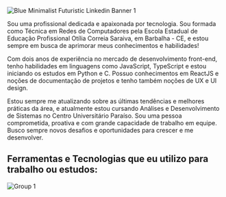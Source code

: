 ![Blue Minimalist Futuristic Linkedin Banner 1](https://github.com/evilyn-araujo/evilyn-araujo/assets/77305238/72ebadd5-5439-4a52-9d78-9ab2a3cdffc2)

<p>Sou uma profissional dedicada e apaixonada por tecnologia. Sou formada como Técnica em Redes de Computadores pela Escola Estadual de Educação Profissional Otília Correia Saraiva, em Barbalha - CE, e estou sempre em busca de aprimorar meus conhecimentos e habilidades!</p>
<p>Com dois anos de experiência no mercado de desenvolvimento front-end, tenho habilidades em linguagens como JavaScript, TypeScript e estou iniciando os estudos em Python e C. Possuo conhecimentos em ReactJS e noções de documentação de projetos e tenho também noções de UX e UI design.</p>
<p>Estou sempre me atualizando sobre as últimas tendências e melhores práticas da área, e atualmente estou  cursando Análises e Desenvolvimento de Sistemas no Centro Universitário Paraíso. Sou uma pessoa comprometida, proativa e com grande capacidade de trabalho em equipe. Busco sempre novos desafios e oportunidades para crescer e me desenvolver.</p>

## Ferramentas e Tecnologias que eu utilizo para trabalho ou estudos:
![Group 1](https://github.com/evilyn-araujo/evilyn-araujo/assets/77305238/e021a298-00f9-41b6-a1e0-14c8502d570e)
